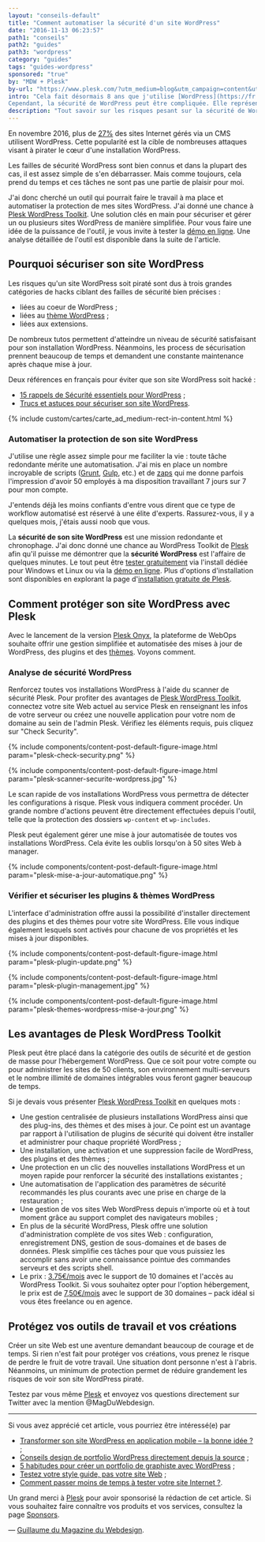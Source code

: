 ```yaml
---
layout: "conseils-default"
title: "Comment automatiser la sécurité d'un site WordPress"
date: "2016-11-13 06:23:57"
path1: "conseils"
path2: "guides"
path3: "wordpress"
category: "guides"
tags: "guides-wordpress"
sponsored: "true"
by: "MDW + Plesk"
by-url: "https://www.plesk.com/?utm_medium=blog&utm_campaign=content&utm_source=magazineduwebdesign"
intro: "Cela fait désormais 8 ans que j'utilise [WordPress](https://fr.wordpress.org/). J'ai participé à la création et à la sécurisation de nombreux sites portfolio, sites ecommerce et réseaux sociaux utilisant une [stack WordPress](http://stackshare.io/wordpress).<br />
Cependant, la sécurité de WordPress peut être compliquée. Elle représente pour moi trop de travail en maintenance. Mes sites WordPress ne doivent pas être une source de stress. C'est là que des méthodes alternatives de protection de WordPress entrent en jeu. Elles sont des moyens plus simples de protéger le fruit de mon travail tout en optimisant ma productivité."
description: "Tout savoir sur les risques pesant sur la sécurité de WordPress et comment protéger son site WordPress sans utiliser de plugins."
---
```

En novembre 2016, plus de [27%](https://w3techs.com/technologies/history_overview/content_management/all/y) des sites Internet gérés via un CMS utilisent WordPress. Cette popularité est la cible de nombreuses attaques visant à pirater le cœur d'une installation WordPress.

Les failles de sécurité WordPress sont bien connus et dans la plupart des cas, il est assez simple de s'en débarrasser. Mais comme toujours, cela prend du temps et ces tâches ne sont pas une partie de plaisir pour moi.

J'ai donc cherché un outil qui pourrait faire le travail à ma place et automatiser la protection de mes sites WordPress. J'ai donné une chance à [Plesk WordPress Toolkit](https://www.plesk.com/features/wordpress-management-toolkit/?utm_medium=blog&utm_campaign=content&utm_source=magazineduwebdesign). Une solution clés en main pour sécuriser et gérer un ou plusieurs sites WordPress de manière simplifiée. Pour vous faire une idée de la puissance de l'outil, je vous invite à tester la [démo en ligne](https://www.plesk.com/?utm_medium=blog&utm_campaign=content&utm_source=magazineduwebdesign). Une analyse détaillée de l'outil est disponible dans la suite de l'article.

## Pourquoi sécuriser son site WordPress

Les risques qu'un site WordPress soit piraté sont dus à trois grandes catégories de hacks ciblant des failles de sécurité bien précises :

- liées au coeur de WordPress ;
- liées au [thème WordPress](http://www.magazineduwebdesign.com/ressources/themes-wordpress/) ;
- liées aux extensions.

De nombreux tutos permettent d'atteindre un niveau de sécurité satisfaisant pour son installation WordPress. Néanmoins, les process de sécurisation prennent beaucoup de temps et demandent une constante maintenance après chaque mise à jour.

Deux références en français pour éviter que son site WordPress soit hacké :

-  [15 rappels de Sécurité essentiels pour WordPress](https://wpformation.com/11-rappels-securite-wordpress/) ;
-  [Trucs et astuces pour sécuriser son site WordPress](http://www.fabricecourt.com/formation/securiser-efficacement-son-site-wordpress/).

{% include custom/cartes/carte_ad_medium-rect-in-content.html %}

### Automatiser la protection de son site WordPress

J'utilise une règle assez simple pour me faciliter la vie : toute tâche redondante mérite une automatisation. J'ai mis en place un nombre incroyable de scripts ([Grunt](http://gruntjs.com/), [Gulp](http://gulpjs.com/), etc.) et de [zaps](https://zapier.com/app/explore) qui me donne parfois l'impression d'avoir 50 employés à ma disposition travaillant 7 jours sur 7 pour mon compte.

J'entends déjà les moins confiants d'entre vous dirent que ce type de workflow automatisé est réservé à une élite d'experts. Rassurez-vous, il y a quelques mois, j'étais aussi noob que vous.

La **sécurité de son site WordPress** est une mission redondante et chronophage. J'ai donc donné une chance au WordPress Toolkit de [Plesk](https://www.plesk.com/?utm_medium=blog&utm_campaign=content&utm_source=magazineduwebdesign) afin qu'il puisse me démontrer que la **sécurité WordPress** est l'affaire de quelques minutes. Le tout peut être [tester gratuitement](http://page.plesk.com/plesk-free-download-wp?utm_medium=blog&utm_campaign=content&utm_source=magazineduwebdesign) via l'install dédiée pour Windows et Linux ou via la [démo en ligne](https://www.plesk.com/?utm_medium=blog&utm_campaign=content&utm_source=magazineduwebdesign). Plus d'options d'installation sont disponibles en explorant la page d'[installation gratuite de Plesk](http://page.plesk.com/plesk-free-download-wp?utm_medium=blog&utm_campaign=content&utm_source=magazineduwebdesign).

## Comment protéger son site WordPress avec Plesk

Avec le lancement de la version [Plesk Onyx](https://www.plesk.com/onyx/?utm_medium=blog&utm_campaign=content&utm_source=magazineduwebdesign), la plateforme de WebOps souhaite offrir une gestion simplifiée et automatisée des mises à jour de WordPress, des plugins et des [thèmes](http://www.magazineduwebdesign.com/ressources/themes-wordpress/). Voyons comment.

### Analyse de sécurité WordPress

Renforcez toutes vos installations WordPress à l'aide du scanner de sécurité Plesk. Pour profiter des avantages de [Plesk WordPress Toolkit](https://www.plesk.com/features/wordpress-management-toolkit/?utm_medium=blog&utm_campaign=content&utm_source=magazineduwebdesign), connectez votre site Web actuel au service Plesk en renseignant les infos de votre serveur ou créez une nouvelle application pour votre nom de domaine au sein de l'admin Plesk. Vérifiez les éléments requis, puis cliquez sur "Check Security".

{% include components/content-post-default-figure-image.html param="plesk-check-security.png" %}

{% include components/content-post-default-figure-image.html param="plesk-scanner-securite-wordpress.jpg" %}

Le scan rapide de vos installations WordPress vous permettra de détecter les configurations à risque. Plesk vous indiquera comment procéder. Un grande nombre d'actions peuvent être directement effectuées depuis l'outil, telle que la protection des dossiers `wp-content` et `wp-includes`.

Plesk peut également gérer une mise à jour automatisée de toutes vos installations WordPress. Cela évite les oublis lorsqu'on à 50 sites Web à manager.

{% include components/content-post-default-figure-image.html param="plesk-mise-a-jour-automatique.png" %}

### Vérifier et sécuriser les plugins & thèmes WordPress

L'interface d'administration offre aussi la possibilité d'installer directement des plugins et des thèmes pour votre site WordPress. Elle vous indique également lesquels sont activés pour chacune de vos propriétés et les mises à jour disponibles.

{% include components/content-post-default-figure-image.html param="plesk-plugin-update.png" %}

{% include components/content-post-default-figure-image.html param="plesk-plugin-management.jpg" %}

{% include components/content-post-default-figure-image.html param="plesk-themes-wordpress-mise-a-jour.png" %}

## Les avantages de Plesk WordPress Toolkit

Plesk peut être placé dans la catégorie des outils de sécurité et de gestion de masse pour l’hébergement WordPress. Que ce soit pour votre compte ou pour administrer les sites de 50 clients, son environnement multi-serveurs et le nombre illimité de domaines intégrables vous feront gagner beaucoup de temps.

Si je devais vous présenter [Plesk WordPress Toolkit](https://www.plesk.com/features/wordpress-management-toolkit/?utm_medium=blog&utm_campaign=content&utm_source=magazineduwebdesign) en quelques mots :

- Une gestion centralisée de plusieurs installations WordPress ainsi que des plug-ins, des thèmes et des mises à jour. Ce point est un avantage par rapport à l'utilisation de plugins de sécurité qui doivent être installer et administrer pour chaque propriété WordPress ;
- Une installation, une activation et une suppression facile de WordPress, des plugins et des thèmes ;
- Une protection en un clic des nouvelles installations WordPress et un moyen rapide pour renforcer la sécurité des installations existantes ;
- Une automatisation de l'application des paramètres de sécurité recommandés les plus courants avec une prise en charge de la restauration ;
- Une gestion de vos sites Web WordPress depuis n'importe où et à tout moment grâce au support complet des navigateurs mobiles ;
- En plus de la sécurité WordPress, Plesk offre une solution d'administration complète de vos sites Web : configuration, enregistrement DNS, gestion de sous-domaines et de bases de données. Plesk simplifie ces tâches pour que vous puissiez les accomplir sans avoir une connaissance pointue des commandes serveurs et des scripts shell.
- Le prix : [3,75€/mois](https://www.plesk.com/plans-pricing/?utm_medium=blog&utm_campaign=content&utm_source=magazineduwebdesign) avec le support de 10 domaines et l'accès au WordPress Toolkit. Si vous souhaitez opter pour l'option hébergement, le prix est de [7,50€/mois](https://www.plesk.com/plans-pricing/?utm_medium=blog&utm_campaign=content&utm_source=magazineduwebdesign) avec le support de 30 domaines – pack idéal si vous êtes freelance ou en agence.

## Protégez vos outils de travail et vos créations

Créer un site Web est une aventure demandant beaucoup de courage et de temps. Si rien n'est fait pour protéger vos créations, vous prenez le risque de perdre le fruit de votre travail. Une situation dont personne n'est à l'abris. Néanmoins, un minimum de protection permet de réduire grandement les risques de voir son site WordPress piraté.

Testez par vous même [Plesk](https://www.plesk.com/?utm_medium=blog&utm_campaign=content&utm_source=magazineduwebdesign) et envoyez vos questions directement sur Twitter avec la mention @MagDuWebdesign.

---

Si vous avez apprécié cet article, vous pourriez être intéressé(e) par

-  [Transformer son site WordPress en application mobile – la bonne idée ?](http://www.magazineduwebdesign.com/conseils/guides/transformer-son-site-wordpress-en-application-mobile-la-bonne-idee/) ;
-  [Conseils design de portfolio WordPress directement depuis la source](http://www.magazineduwebdesign.com/conseils/guides/design-portfolio-graphiste-wordpress/) ;
-  [5 habitudes pour créer un portfolio de graphiste avec WordPress](http://www.magazineduwebdesign.com/conseils/guides/creer-portfolio-graphiste-wordpress/) ;
-  [Testez votre style guide, pas votre site Web](http://www.magazineduwebdesign.com/conseils/guides/testez-votre-style-guide-pas-votre-site-web/) ;
-  [Comment passer moins de temps à tester votre site Internet ?](http://www.magazineduwebdesign.com/conseils/guides/comment-passer-moins-de-temps-a-tester-votre-site-internet/).

Un grand merci à [Plesk](https://www.plesk.com/?utm_medium=blog&utm_campaign=content&utm_source=magazineduwebdesign) pour avoir sponsorisé la rédaction de cet article. Si vous souhaitez faire connaître vos produits et vos services, consultez la page [Sponsors](http://www.magazineduwebdesign.com/sponsors/).

— [Guillaume du Magazine du Webdesign](https://www.linkedin.com/in/gpalayer).
